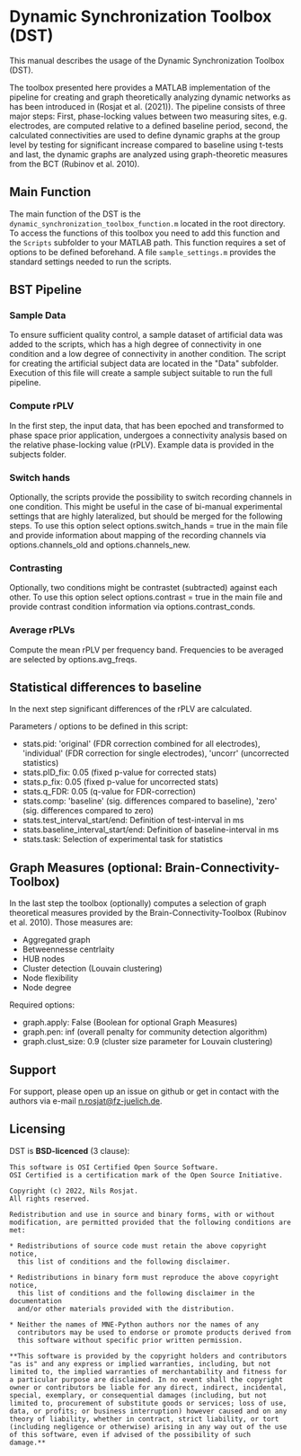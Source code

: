 # Dynamic Synchronization Toolbox (DST) 

This manual describes the usage of the Dynamic Synchronization Toolbox (DST). 

The toolbox presented here provides a MATLAB implementation of the pipeline for creating and graph theoretically analyzing dynamic networks as has been introduced in (Rosjat et al. (2021)).
The pipeline consists of three major steps: First, phase-locking values between two measuring sites, e.g. electrodes, are computed relative to a defined baseline period, 
second, the calculated connectivities are used to define dynamic graphs at the group level by testing for significant increase compared to baseline using t-tests and last, 
the dynamic graphs are analyzed using graph-theoretic measures from the BCT (Rubinov et al. 2010).

## Main Function

The main function of the DST is the `dynamic_synchronization_toolbox_function.m` located in the root directory. To access the functions of this toolbox you need to add this function and the `Scripts` subfolder to your MATLAB path. This function requires a set of options to be defined beforehand. A file `sample_settings.m` provides the standard settings needed to run the scripts.

## BST Pipeline

### Sample Data

To ensure sufficient quality control, a sample dataset of artificial data was added to the scripts, which has a high degree of connectivity in one condition and a low degree of connectivity in another condition. The script for creating the artificial subject data are located in the "Data" subfolder. Execution of this file will create a sample subject suitable to run the full pipeline.

### Compute rPLV

In the first step, the input data, that has been epoched and transformed to phase space prior application, undergoes a connectivity analysis based on the relative phase-locking value (rPLV).
Example data is provided in the subjects folder.

### Switch hands

Optionally, the scripts provide the possibility to switch recording channels in one condition. This might be useful in the case of bi-manual experimental settings that are highly lateralized, but should
be merged for the following steps. To use this option select options.switch_hands = true in the main file and provide information about mapping of the recording channels via options.channels_old and options.channels_new. 

### Contrasting

Optionally, two conditions might be contrastet (subtracted) against each other. To use this option select options.contrast = true in the main file and provide contrast condition information via options.contrast_conds.

### Average rPLVs

Compute the mean rPLV per frequency band. Frequencies to be averaged are selected by options.avg_freqs.

## Statistical differences to baseline

In the next step significant differences of the rPLV are calculated.

Parameters / options to be defined in this script:

-   stats.pid: 'original' (FDR correction combined for all electrodes), 'individual' (FDR correction for single electrodes), 'uncorr' (uncorrected statistics)
-   stats.pID_fix: 0.05 (fixed p-value for corrected stats)
-   stats.p_fix: 0.05 (fixed p-value for uncorrected stats)
-   stats.q_FDR: 0.05 (q-value for FDR-correction)
-   stats.comp: 'baseline' (sig. differences compared to baseline), 'zero' (sig. differences compared to zero)
-   stats.test_interval_start/end: Definition of test-interval in ms
-   stats.baseline_interval_start/end: Definition of baseline-interval in ms
-   stats.task: Selection of experimental task for statistics

## Graph Measures (optional: Brain-Connectivity-Toolbox)

In the last step the toolbox (optionally) computes a selection of graph theoretical measures provided by the Brain-Connectivity-Toolbox (Rubinov et al. 2010). Those measures are:

-  Aggregated graph
-  Betweennesse centrlaity
-  HUB nodes
-  Cluster detection (Louvain clustering)
-  Node flexibility
-  Node degree

Required options:

-  graph.apply: False (Boolean for optional Graph Measures)
-  graph.pen: inf (overall penalty for community detection algorithm)
-  graph.clust_size: 0.9 (cluster size parameter for Louvain clustering)

## Support

For support, please open up an issue on github or get in contact with the authors via e-mail n.rosjat@fz-juelich.de.

## Licensing

DST is **BSD-licenced** (3 clause):

    This software is OSI Certified Open Source Software.
    OSI Certified is a certification mark of the Open Source Initiative.

    Copyright (c) 2022, Nils Rosjat.
    All rights reserved.

    Redistribution and use in source and binary forms, with or without
    modification, are permitted provided that the following conditions are met:

    * Redistributions of source code must retain the above copyright notice,
      this list of conditions and the following disclaimer.

    * Redistributions in binary form must reproduce the above copyright notice,
      this list of conditions and the following disclaimer in the documentation
      and/or other materials provided with the distribution.

    * Neither the names of MNE-Python authors nor the names of any
      contributors may be used to endorse or promote products derived from
      this software without specific prior written permission.

    **This software is provided by the copyright holders and contributors
    "as is" and any express or implied warranties, including, but not
    limited to, the implied warranties of merchantability and fitness for
    a particular purpose are disclaimed. In no event shall the copyright
    owner or contributors be liable for any direct, indirect, incidental,
    special, exemplary, or consequential damages (including, but not
    limited to, procurement of substitute goods or services; loss of use,
    data, or profits; or business interruption) however caused and on any
    theory of liability, whether in contract, strict liability, or tort
    (including negligence or otherwise) arising in any way out of the use
    of this software, even if advised of the possibility of such
    damage.**



